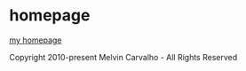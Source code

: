# homepage

[my homepage](https://melvincarvalho.com/)

Copyright 2010-present Melvin Carvalho - All Rights Reserved
